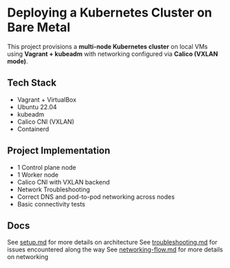 # Deploying a Kubernetes Cluster on Bare Metal

This project provisions a **multi-node Kubernetes cluster** on local VMs using **Vagrant + kubeadm** with networking configured via **Calico (VXLAN mode)**.

## Tech Stack

- Vagrant + VirtualBox
- Ubuntu 22.04
- kubeadm
- Calico CNI (VXLAN)
- Containerd

## Project Implementation

- 1 Control plane node
- 1 Worker node
- Calico CNI with VXLAN backend
- Network Troubleshooting
- Correct DNS and pod-to-pod networking across nodes
- Basic connectivity tests

## Docs

See [setup.md](docs/setup.md) for more details on architecture
See [troubleshooting.md](docs/troubleshooting.md) for issues encountered along the way
See [networking-flow.md](docs/networking-flow.md) for more details on networking
